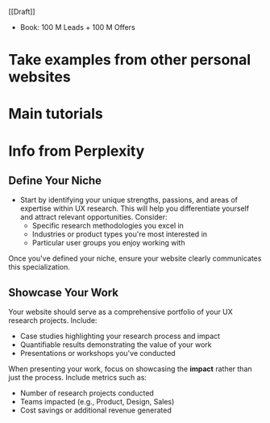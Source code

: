 [[Draft]] 

* Book: 100 M Leads + 100 M Offers


# Take examples from other personal websites


# Main tutorials


# Info from Perplexity
## Define Your Niche
* Start by identifying your unique strengths, passions, and areas of expertise within UX research[](https://www.linkedin.com/advice/0/how-can-you-build-your-personal-brand-ux-researcher-xiiif). This will help you differentiate yourself and attract relevant opportunities. Consider:
	* Specific research methodologies you excel in
	* Industries or product types you're most interested in
	* Particular user groups you enjoy working with

Once you've defined your niche, ensure your website clearly communicates this specialization.

## Showcase Your Work

Your website should serve as a comprehensive portfolio of your UX research projects[](https://www.linkedin.com/advice/0/how-can-you-build-your-personal-brand-ux-researcher-xiiif)[](https://aspira.design/ux-design-fundamental/building-your-personal-brand-as-a-ux-designer/). Include:

- Case studies highlighting your research process and impact
- Quantifiable results demonstrating the value of your work
- Presentations or workshops you've conducted

When presenting your work, focus on showcasing the **impact** rather than just the process[](https://www.linkedin.com/advice/0/how-can-you-build-your-personal-brand-ux-researcher-xiiif). Include metrics such as:

- Number of research projects conducted
- Teams impacted (e.g., Product, Design, Sales)
- Cost savings or additional revenue generated

